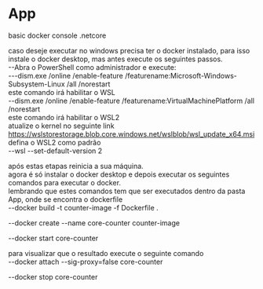 # App
 basic docker console .netcore

caso deseje executar no windows precisa ter o docker instalado, para isso instale o docker desktop, mas antes execute os seguintes passos.<br />
--Abra o PowerShell como administrador e execute:<br />
---dism.exe /online /enable-feature /featurename:Microsoft-Windows-Subsystem-Linux /all /norestart<br />
este comando irá habilitar o WSL<br />
--dism.exe /online /enable-feature /featurename:VirtualMachinePlatform /all /norestart<br />
este comando  irá habilitar o WSL2<br />
atualize o kernel no seguinte link https://wslstorestorage.blob.core.windows.net/wslblob/wsl_update_x64.msi<br />
defina o WSL2 como padrão<br />
--wsl --set-default-version 2<br />

após estas etapas reinicia a sua máquina.<br />
agora é só instalar o docker desktop e depois executar os seguintes comandos para executar o docker.<br />
lembrando que estes comandos tem que ser executados dentro da pasta App, onde se encontra o dockerfile<br />
--docker build -t counter-image -f Dockerfile .<br />

--docker create --name core-counter counter-image<br />

--docker start core-counter<br />

para visualizar que o resultado execute o seguinte comando <br />
--docker attach --sig-proxy=false core-counter<br />

--docker stop core-counter

